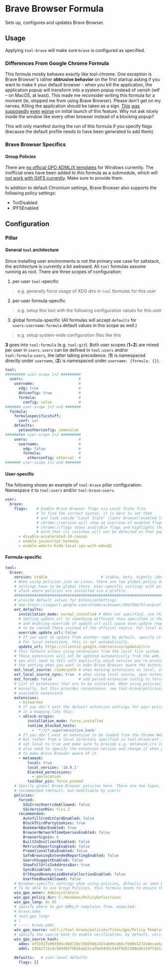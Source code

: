 # Brave Browser Formula
Sets up, configures and updates Brave Browser.

## Usage
Applying `tool-brave` will make sure `brave` is configured as specified.

### Differences From Google Chrome Formula
This formula mostly behaves exactly like tool-chrome. One exception is Brave Browser's rather **obtrusive behavior** on the first startup asking if you want to make it your default browser - when you kill the application, the application popup will transform into a system popup instead of vanish (wtf – on MacOS, at least). This made me reconsider writing this formula for a moment (ie, stopped me from using Brave Browser). Please don't get on my nerves. Killing the application should be taken as a sign. [This](https://github.com/brave/brave-browser/issues/12203) [was](https://community.brave.com/t/stop-brave-asking-to-be-my-default-browser/212793/5) [supposedly](https://community.brave.com/t/how-to-disable-default-browser-check/213614) [even](https://github.com/brave/brave-browser/issues/14502) [worse](https://github.com/brave/brave-browser/issues/14469) on initial launch of this feature. Why not ask nicely inside the window like every other browser instead of a blocking popup?

This will only manifest during the run of this formula if you specify flags (because the default profile needs to have been generated to add them).

### Brave Browser Specifics
#### Group Policies
There are [no official GPO ADML/X templates](https://github.com/Prowler2/Brave-Browser-GPO-Policy) for Windows currently. The inofficial ones have been added to this formula as a submodule, which will [not work with GitFS currently](https://github.com/saltstack/salt/issues/13664). Make sure to provide them.

In addition to default Chromium settings, Brave Browser also supports the following policy settings:
- TorDisabled
- IPFSEnabled

## Configuration
### Pillar
#### General `tool` architecture
Since installing user environments is not the primary use case for saltstack, the architecture is currently a bit awkward. All `tool` formulas assume running as root. There are three scopes of configuration:
1. per-user `tool`-specific
  > e.g. generally force usage of XDG dirs in `tool` formulas for this user
2. per-user formula-specific
  > e.g. setup this tool with the following configuration values for this user
3. global formula-specific (All formulas will accept `defaults` for `users:username:formula` default values in this scope as well.)
  > e.g. setup system-wide configuration files like this

**3** goes into `tool:formula` (e.g. `tool:git`). Both user scopes (**1**+**2**) are mixed per user in `users`. `users` can be defined in `tool:users` and/or `tool:formula:users`, the latter taking precedence. (**1**) is namespaced directly under `username`, (**2**) is namespaced under `username: {formula: {}}`.

```yaml
tool:
######### user-scope 1+2 #########
  users:                         #
    username:                    #
      xdg: true                  #
      dotconfig: true            #
      formula:                   #
        config: value            #
####### user-scope 1+2 end #######
  formula:
    formulaspecificstuff:
      conf: val
    defaults:
      yetanotherconfig: somevalue
######### user-scope 1+2 #########
    users:                       #
      username:                  #
        xdg: false               #
        formula:                 #
          otherconfig: otherval  #
####### user-scope 1+2 end #######
```

#### User-specific
The following shows an example of `tool-brave` pillar configuration. Namespace it to `tool:users` and/or `tool:brave:users`.
```yaml
user:
  brave:
    flags:    # Enable Brave Browser flags via Local State file.
              # To find the correct syntax, it is best to set them
              # and look inside "Local State" (json) browser:enabled_labs_experiments.
              # chrome://version will show an overview of enabled flags in the cli version
              # chrome://flags shows available flags and highlights those different from default
              # mind that cli switches will not be detected on that page
      - disable-accelerated-2d-canvas
      - enable-javascript-harmony
      - enable-webrtc-hide-local-ips-with-mdns@1
```

#### Formula-specific
```yaml
tool:
  brave:
    version: stable                        # stable, beta, nightly (dev was merged with beta)
    # When using policies.json on Linux, there are two global policy directories, therefore these
    # settings have to be global there. User-specific settings with policies are possible on MacOS
    # afaik where policies are installed via a profile.
    #################################################################################################
    # provide default values for ExtensionSettings
    # see https://support.google.com/chrome/a/answer/9867568?hl=en&ref_topic=9023246
    ext_defaults:
      installation_mode: normal_installed # When not specified, use this extension installation mode by default.
      # Setting update_url to something different than specified in the extension's manifest.json
      # and enabling override of update url will cause even update requests (not just installation)
      # to be routed there instead of the official source. For local extensions, this is set automatically.
      override_update_url: False
      # If you want to update from another repo by default, specify it here.
      # For local extensions, this is set automatically.
      update_url: https://clients2.google.com/service/update2/crx 
    # This formula allows using extensions from the local file system.
    # Those extensions will not be updated automatically from the web. Since we simulate a local repo,
    # you will need to tell salt explicitly which version you're providing and need to change
    # the setting when you want to make Brave Browser aware the extension was updated on the next startup.
    ext_local_source: /some/path # when marking extensions as local, use this path to look for extension.crx by default
    ext_local_source_sync: true  # when using local source, sync extensions from salt://tool-brave/files/extensions (you should leave that on, unless you know what you're doing)
    ext_forced: false            # add parsed extension config to forced policies
    # List of extensions that are to be installed. When using policies, can also be specified there
    # manually, but this provides convenience. see tool-brave/policies/extensions for list of
    # available extensions
    extensions:
      - bitwarden
      # If you don't want the default extension settings for your policy, you can specify them
      # in a mapping like this:
      - ublock-origin:
          installation_mode: force_installed
          runtime_blocked_hosts:
            - '*://*.supersensitive.bank'
      # If you don't want an extension to be loaded from the Chrome Web Store (or can't),
      # but rather from a local directory specified in tool:brave:ext_local_source,
      # set local to true and make sure to provide e.g. metamask.crx in there. You will
      # also need to specify the extension version and change it when you update the file
      # to make Brave Browser aware of it.
      - metamask:
          local: true
          local_version: '10.8.1'
          blocked_permissions:
            - geolocation
          toolbar_pin: force_pinned
    # Specify global Brave Browser policies here. There are two types, managed (=forced) and
    # recommended (default, but modifiable by users)
    policies:
      forced:
        SSLErrorOverrideAllowed: false
        SSLVersionMin: tls1.2
      recommended:
        AutofillCreditCardEnabled: false
        BlockThirdPartyCookies: true
        BookmarkBarEnabled: true
        BrowserNetworkTimeQueriesEnabled: false
        BrowserSignin: 0
        BuiltInDnsClientEnabled: false
        MetricsReportingEnabled: false
        PromotionalTabsEnabled: false
        SafeBrowsingExtendedReportingEnabled: false
        SearchSuggestEnabled: false
        ShowFullUrlsInAddressBar: true
        SyncDisabled: true
        UrlKeyedAnonymizedDataCollectionEnabled: false
        UserFeedbackAllowed: false
    # Windows-specific settings when using policies, defaults as seen below
    # To be able to use Group Policies, this formula needs to ensure the ADML/X templates are available.
    win_gpo_owner: Administrators
    win_gpo_policy_dir: C:/Windows/PolicyDefinitions
    win_gpo_lang: en_US
    # specify where to get AMDL/X templates from. expected:
    # brave.admx
    # <win_gpo_lang>
    # |
    # ----- brave.adml
    win_gpo_source: salt://tool-brave/policies/files/gpo/Policy Templates/v97.0.4692.71
    # specify the source hash to enable verification. by default, verification is skipped (not recommended)
    win_gpo_source_hash:
      admx: ef5592fe093595c48d728c19855b62431ab09cb66cfb08b1272a0ecaeba22299
      adml: 53b61f13c4c5b9492f0b56a625cafbe5dd5c544f9287288e36119ffd312c244c

    defaults:   # user-level defaults
      flags: []
```
